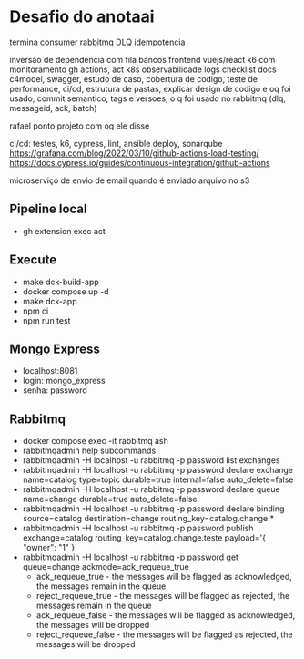 # Desafio do anotaai

termina consumer
rabbitmq DLQ idempotencia

inversão de dependencia com fila
bancos
frontend vuejs/react
k6 com monitoramento
gh actions, act
k8s
observabilidade
logs
checklist
docs c4model, swagger, estudo de caso, cobertura de codigo, teste de performance, ci/cd, estrutura de pastas, explicar design de codigo e oq foi usado, commit semantico, tags e versoes, o q foi usado no rabbitmq (dlq, messageid, ack, batch)

rafael ponto projeto com oq ele disse

ci/cd: testes, k6, cypress, lint, ansible deploy, sonarqube
  https://grafana.com/blog/2022/03/10/github-actions-load-testing/
  https://docs.cypress.io/guides/continuous-integration/github-actions

microserviço de envio de email quando é enviado arquivo no s3

## Pipeline local

- gh extension exec act

## Execute

- make dck-build-app
- docker compose up -d
- make dck-app
- npm ci
- npm run test

## Mongo Express

- localhost:8081
- login: mongo_express
- senha: password

## Rabbitmq

- docker compose exec -it rabbitmq ash
- rabbitmqadmin help subcommands
- rabbitmqadmin -H localhost -u rabbitmq -p password list exchanges
- rabbitmqadmin -H localhost -u rabbitmq -p password declare exchange name=catalog type=topic durable=true internal=false auto_delete=false
- rabbitmqadmin -H localhost -u rabbitmq -p password declare queue name=change durable=true auto_delete=false
- rabbitmqadmin -H localhost -u rabbitmq -p password declare binding source=catalog destination=change routing_key=catalog.change.\*
- rabbitmqadmin -H localhost -u rabbitmq -p password publish exchange=catalog routing_key=catalog.change.teste payload='{ "owner": "1" }'
- rabbitmqadmin -H localhost -u rabbitmq -p password get queue=change ackmode=ack_requeue_true
  - ack_requeue_true - the messages will be flagged as acknowledged, the messages remain in the queue
  - reject_requeue_true - the messages will be flagged as rejected, the messages remain in the queue
  - ack_requeue_false - the messages will be flagged as acknowledged, the messages will be dropped
  - reject_requeue_false - the messages will be flagged as rejected, the messages will be dropped

